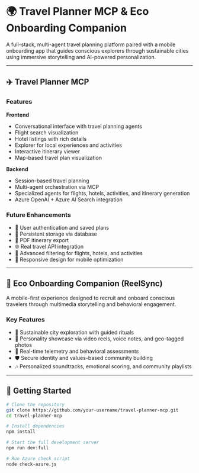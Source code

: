 # 🌍 Travel Planner MCP & Eco Onboarding Companion

A full-stack, multi-agent travel planning platform paired with a mobile onboarding app that guides conscious explorers through sustainable cities using immersive storytelling and AI-powered personalization.

---

## ✈️ Travel Planner MCP

### Features

**Frontend**
- Conversational interface with travel planning agents  
- Flight search visualization  
- Hotel listings with rich details  
- Explorer for local experiences and activities  
- Interactive itinerary viewer  
- Map-based travel plan visualization  

**Backend**
- Session-based travel planning  
- Multi-agent orchestration via MCP  
- Specialized agents for flights, hotels, activities, and itinerary generation  
- Azure OpenAI + Azure AI Search integration  

### Future Enhancements
- 🔐 User authentication and saved plans  
- 💾 Persistent storage via database  
- 📄 PDF itinerary export  
- 🌐 Real travel API integration  
- 🧭 Advanced filtering for flights, hotels, and activities  
- 📱 Responsive design for mobile optimization  

---

## 📱 Eco Onboarding Companion (ReelSync)

A mobile-first experience designed to recruit and onboard conscious travelers through multimedia storytelling and behavioral engagement.

### Key Features
- 🌿 Sustainable city exploration with guided rituals  
- 🎥 Personality showcase via video reels, voice notes, and geo-tagged photos  
- 📡 Real-time telemetry and behavioral assessments  
- 🛡️ Secure identity and values-based community building  
- 🎶 Personalized soundtracks, emotional scoring, and community playlists  

---

## 🚀 Getting Started

```bash
# Clone the repository
git clone https://github.com/your-username/travel-planner-mcp.git
cd travel-planner-mcp

# Install dependencies
npm install

# Start the full development server
npm run dev:full

# Run Azure check script
node check-azure.js
